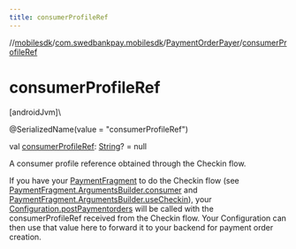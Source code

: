 ```yaml
---
title: consumerProfileRef
---
```

//[mobilesdk](../../../index.html)/[com.swedbankpay.mobilesdk](../index.html)/[PaymentOrderPayer](index.html)/[consumerProfileRef](consumer-profile-ref.html)



# consumerProfileRef



[androidJvm]\




@SerializedName(value = "consumerProfileRef")



val [consumerProfileRef](consumer-profile-ref.html): [String](https://kotlinlang.org/api/latest/jvm/stdlib/kotlin/-string/index.html)? = null



A consumer profile reference obtained through the Checkin flow.



If you have your [PaymentFragment](../-payment-fragment/index.html) to do the Checkin flow (see [PaymentFragment.ArgumentsBuilder.consumer](../-payment-fragment/-arguments-builder/consumer.html) and [PaymentFragment.ArgumentsBuilder.useCheckin](../-payment-fragment/-arguments-builder/use-checkin.html)), your [Configuration.postPaymentorders](../-configuration/post-paymentorders.html) will be called with the consumerProfileRef received from the Checkin flow. Your Configuration can then use that value here to forward it to your backend for payment order creation.




